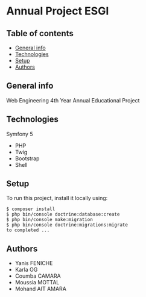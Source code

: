 # Annual Project ESGI

## Table of contents
* [General info](#general-info)
* [Technologies](#technologies)
* [Setup](#setup)
* [Authors](#authors)

## General info
Web Engineering 4th Year Annual Educational Project

## Technologies
Symfony 5
* PHP
* Twig
* Bootstrap
* Shell
	
## Setup
To run this project, install it locally using:

```
$ composer install
$ php bin/console doctrine:database:create
$ php bin/console make:migration
$ php bin/console doctrine:migrations:migrate
to completed ...
```

## Authors
* Yanis FENICHE
* Karla OG
* Coumba CAMARA 
* Moussia MOTTAL
* Mohand AIT AMARA




